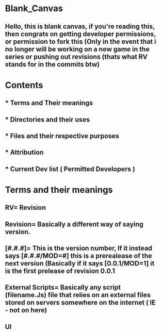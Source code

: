 # Blank_Canvas

## Hello, this is blank canvas, if you're reading this, then congrats on getting developer permissions, or permission to fork this (Only in the event that i no longer will be working on a new game in the series or pushing out revisions (thats what RV stands for in the commits btw)

# Contents

## * Terms and Their meanings

## * Directories and their uses

## * Files and their respective purposes

## * Attribution

## * Current Dev list ( Permitted Developers )








# Terms and their meanings

## RV= Revision

## Revision= Basically a different way of saying version.

## [#.#.#]= This is the version number, If it instead says [#.#.#/MOD=#] this is a prerealease of the next version (Basically if it says [0.0.1/MOD=1] it is the first prelease of revision 0.0.1

## External Scripts= Basically any script (filename.Js) file that relies on an external files stored on servers somewhere on the internet ( IE - not on here)

## UI
